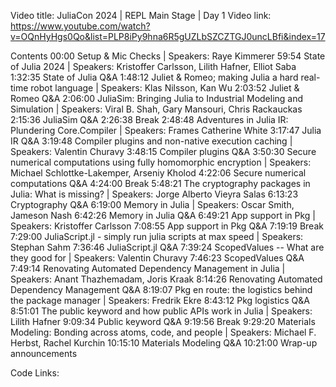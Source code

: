 Video title: JuliaCon 2024 | REPL Main Stage | Day 1
Video link: https://www.youtube.com/watch?v=OQnHyHgs0Qo&list=PLP8iPy9hna6R5gUZLbSZCZTGJ0uncLBfi&index=17

Contents
00:00 Setup & Mic Checks | Speakers: Raye Kimmerer
59:54 State of Julia 2024 | Speakers: Kristoffer Carlsson, Lilith Hafner, Elliot Saba
1:32:35 State of Julia Q&A
1:48:12 Juliet & Romeo; making Julia a hard real-time robot language | Speakers: Klas Nilsson, Kan Wu
2:03:52 Juliet & Romeo Q&A
2:06:00 JuliaSim: Bringing Julia to Industrial Modeling and Simulation | Speakers: Viral B. Shah, Gary Mansouri, Chris Rackauckas
2:15:36 JuliaSim Q&A
2:26:38 Break
2:48:48 Adventures in Julia IR: Plundering Core.Compiler | Speakers: Frames Catherine White
3:17:47 Julia IR Q&A
3:19:48 Compiler plugins and non-native execution caching | Speakers: Valentin Churavy
3:48:15 Compiler plugins Q&A
3:50:30 Secure numerical computations using fully homomorphic encryption | Speakers: Michael Schlottke-Lakemper, Arseniy Kholod
4:22:06 Secure numerical computations Q&A
4:24:00 Break
5:48:21 The cryptography packages in Julia: What is missing? | Speakers: Jorge Alberto Vieyra Salas
6:13:23 Cryptography Q&A
6:19:00 Memory in Julia | Speakers: Oscar Smith, Jameson Nash
6:42:26 Memory in Julia Q&A
6:49:21 App support in Pkg | Speakers: Kristoffer Carlsson
7:08:55 App support in Pkg Q&A
7:19:19 Break
7:29:00 JuliaScript.jl - simply run julia scripts at max speed | Speakers: Stephan Sahm
7:36:46 JuliaScript.jl Q&A
7:39:24 ScopedValues -- What are they good for | Speakers: Valentin Churavy
7:46:23 ScopedValues Q&A
7:49:14 Renovating Automated Dependency Management in Julia | Speakers: Anant Thazhemadam, Joris Kraak
8:14:26 Renovating Automated Dependency Management Q&A
8:19:07 Pkg en route: the logistics behind the package manager | Speakers: Fredrik Ekre
8:43:12 Pkg logistics Q&A
8:51:01 The public keyword and how public APIs work in Julia | Speakers: Lilith Hafner
9:09:34 Public keyword Q&A
9:19:56 Break
9:29:20 Materials Modeling: Bonding across atoms, code, and people | Speakers: Michael F. Herbst, Rachel Kurchin
10:15:10 Materials Modeling Q&A
10:21:00 Wrap-up announcements

Code Links:
